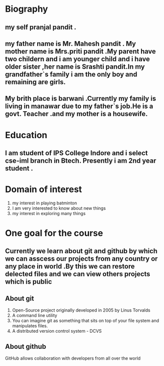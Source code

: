 # Biography
## my self  pranjal pandit . 
## my father name is Mr. Mahesh pandit . My mother name is Mrs.priti  pandit .My parent have two childern and i am younger child and i have older sister ,her name is Srashti pandit.In my grandfather`s family i am the only boy and remaining are girls.
## My brith place is barwani .Currently my family is living in manawar due to my father`s job.He is a govt. Teacher .and my mother is a housewife.

# Education
## I am student of IPS College Indore and i select cse-iml branch in Btech. Presently i am 2nd year student .

# Domain of interest
1. my interest in playing batminton 
2. I am very interested to know about new things 
3. my interest in exploring many things

# One goal for the course
## Currently we learn about git and github by which we can asscess our projects from any country or any place in world .By this we can restore delected files and we can view others projects which is public 
## About git 
1. Open-Source project originally developed in 
2005 by Linus Torvalds
2. A command line utility
3. You can imagine git as something that sits on 
top of your file system and manipulates files.
4.  A distributed version control system - DCVS
## About github
GitHub allows collaboration with 
developers from all over the world